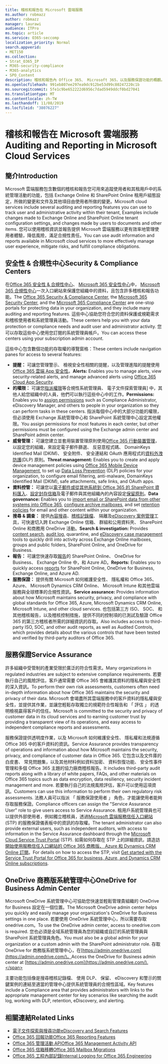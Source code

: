 ```yaml
---
title: 稽核和報告在 Microsoft 雲端服務
ms.author: robmazz
author: robmazz
manager: laurawi
audience: ITPro
ms.topic: article
ms.service: O365-seccomp
localization_priority: Normal
search.appverid:
- MET150
ms.collection:
- Strat_O365_IP
- M365-security-compliance
- M365-analytics
- SPO_Content
description: 稽核和報告內 Office 365、 Microsoft 365，以及服務保證功能的概觀。
ms.openlocfilehash: 991eb807ee297ea9dc912be53d99c80247220c1b
ms.sourcegitcommit: 5fe1c9be652222d6956c7dad5949ddcf0bd27041
ms.translationtype: MT
ms.contentlocale: zh-TW
ms.lasthandoff: 11/08/2019
ms.locfileid: "38076227"
---
```

# <a name="auditing-and-reporting-in-microsoft-cloud-services"></a><span data-ttu-id="9321a-103">稽核和報告在 Microsoft 雲端服務</span><span class="sxs-lookup"><span data-stu-id="9321a-103">Auditing and Reporting in Microsoft Cloud Services</span></span>

## <a name="introduction"></a><span data-ttu-id="9321a-104">簡介</span><span class="sxs-lookup"><span data-stu-id="9321a-104">Introduction</span></span>

<span data-ttu-id="9321a-105">Microsoft 雲端服務包含數個的稽核和報告您可用來追蹤使用者和其租用戶中的系統管理活動的功能，包括 Exchange Online 和 SharePoint Online 租用戶組態設定，所做的變更和文件及其他項目由使用者所做的變更。</span><span class="sxs-lookup"><span data-stu-id="9321a-105">Microsoft cloud services include several auditing and reporting features you can use to track user and administrative activity within their tenant, Examples include changes made to Exchange Online and SharePoint Online tenant configuration settings, and changes made by users to documents and other items.</span></span> <span data-ttu-id="9321a-106">您可以使用稽核資訊並報告提供 Microsoft 雲端服務以更有效率地管理使用者體驗，降低風險，滿足合規性責任。</span><span class="sxs-lookup"><span data-stu-id="9321a-106">You can use audit information and reports available in Microsoft cloud services to more effectively manage user experience, mitigate risks, and fulfill compliance obligations.</span></span>

## <a name="security--compliance-centers"></a><span data-ttu-id="9321a-107">安全性 & 合規性中心</span><span class="sxs-lookup"><span data-stu-id="9321a-107">Security & Compliance Centers</span></span>

<span data-ttu-id="9321a-108">在[Office 365 安全性 & 合規性中心](https://protection.office.com)、 [Microsoft 365 安全性中心](https://security.microsoft.com)中， [Microsoft 365 合規性中心](https://compliance.microsoft.com)一次入口網站來保護您組織中的資料，且包含許多稽核和報告功能。</span><span class="sxs-lookup"><span data-stu-id="9321a-108">The [Office 365 Security & Compliance Center](https://protection.office.com), the [Microsoft 365 Security Center](https://security.microsoft.com), and the [Microsoft 365 Compliance Center](https://compliance.microsoft.com) are one-stop portals for protecting data in your organization, and they include many auditing and reporting features.</span></span> <span data-ttu-id="9321a-109">這些中心協助您符合您的資料保護或規範需求和稽核使用者和系統管理員活動。</span><span class="sxs-lookup"><span data-stu-id="9321a-109">These centers help you with your data protection or compliance needs and audit user and administrator activity.</span></span> <span data-ttu-id="9321a-110">您可以存取這些中心使用您訂閱的系統管理員帳戶。</span><span class="sxs-lookup"><span data-stu-id="9321a-110">You can access these centers using your subscription admin account.</span></span>

<span data-ttu-id="9321a-111">這些中心包含數個功能的存取權的導覽窗格：</span><span class="sxs-lookup"><span data-stu-id="9321a-111">These centers include navigation panes for access to several features:</span></span>

- <span data-ttu-id="9321a-112">**提醒：** 可讓您管理警示、 檢視安全性相關的提醒，以及管理進階的提醒使用[Office 365 雲端 App 安全性](https://docs.microsoft.com/cloud-app-security/what-is-cloud-app-security)。</span><span class="sxs-lookup"><span data-stu-id="9321a-112">**Alerts:** Enables you to manage alerts, view security-related alerts, and manage advanced alerts using [Office 365 Cloud App Security](https://docs.microsoft.com/cloud-app-security/what-is-cloud-app-security).</span></span>
- <span data-ttu-id="9321a-113">**的權限：** 可讓您[指派權限](https://support.office.com/article/Give-users-access-to-the-Office-365-Security-Compliance-Center-2cfce2c8-20c5-47f9-afc4-24b059c1bd76)等合規性系統管理員、 電子文件探索管理員] 中，其他人給您組織中的人員，他們可以執行這些中心中的工作。</span><span class="sxs-lookup"><span data-stu-id="9321a-113">**Permissions:** Enables you to [assign permissions](https://support.office.com/article/Give-users-access-to-the-Office-365-Security-Compliance-Center-2cfce2c8-20c5-47f9-afc4-24b059c1bd76) such as Compliance Administrator, eDiscovery Manager, and others to people in your organization so they can perform tasks in these centers.</span></span> <span data-ttu-id="9321a-114">指派每個中心中的大部分功能的權限，但必須使用 Exchange 系統管理中心和 SharePoint 系統管理中心設定其他權限。</span><span class="sxs-lookup"><span data-stu-id="9321a-114">You assign permissions for most features in each center, but other permissions must be configured using the Exchange admin center and SharePoint admin center.</span></span>
- <span data-ttu-id="9321a-115">**威脅管理：** 可讓您建立並套用裝置管理原則使用[Office 365 行動裝置管理](https://support.office.com/article/Overview-of-Mobile-Device-Management-for-Office-365-faa7d8e5-645d-4d59-839c-c8d4c1869e4a)，以設定您的組織，來設定電子郵件篩選、 反惡意程式碼、 DomainKeys Identified Mail (DKIM)、 安全附件、 安全連結和 OAuth 應用程式的[資料外洩防護](https://support.office.com/article/Overview-of-data-loss-prevention-policies-1966b2a7-d1e2-4d92-ab61-42efbb137f5e)(DLP) 原則。</span><span class="sxs-lookup"><span data-stu-id="9321a-115">**Threat management:** Enables you to create and apply device management policies using [Office 365 Mobile Device Management](https://support.office.com/article/Overview-of-Mobile-Device-Management-for-Office-365-faa7d8e5-645d-4d59-839c-c8d4c1869e4a), to set up [Data Loss Prevention](https://support.office.com/article/Overview-of-data-loss-prevention-policies-1966b2a7-d1e2-4d92-ab61-42efbb137f5e) (DLP) policies for your organization, to configure email filtering, anti-malware, DomainKeys Identified Mail (DKIM), safe attachments, safe links, and OAuth apps.</span></span>
- <span data-ttu-id="9321a-116">**資料控管：** 可讓您以[電子郵件或從其他系統到 Office 365 的 SharePoint 資料匯入](https://support.office.com/article/Import-PST-files-or-SharePoint-data-to-Office-365-ba688e0a-0fcb-4bd7-8e57-2b669564ea84)、[設定封存信箱](https://support.office.com/article/Enable-archive-mailboxes-in-the-Office-365-Security-Compliance-Center-268a109e-7843-405b-bb3d-b9393b2342ce)及電子郵件與其他組織內的內容設定[保留原則](https://docs.microsoft.com/microsoft-365/compliance/retention-policies)。</span><span class="sxs-lookup"><span data-stu-id="9321a-116">**Data governance:** Enables you to [import email or SharePoint data from other systems into Office 365](https://support.office.com/article/Import-PST-files-or-SharePoint-data-to-Office-365-ba688e0a-0fcb-4bd7-8e57-2b669564ea84), [configure archive mailboxes](https://support.office.com/article/Enable-archive-mailboxes-in-the-Office-365-Security-Compliance-Center-268a109e-7843-405b-bb3d-b9393b2342ce), and set [retention policies](https://docs.microsoft.com/microsoft-365/compliance/retention-policies) for email and other content within your organization.</span></span>
- <span data-ttu-id="9321a-117">**搜尋 & 調查：** 提供[內容搜尋](https://support.office.com/article/Run-a-Content-Search-in-the-Office-365-Security-Compliance-Center-61852fd9-fe8a-4880-a339-cb19ed3bff4a)、[稽核記錄檔](https://support.office.com/article/Search-the-audit-log-in-the-Office-365-Security-Compliance-Center-0d4d0f35-390b-4518-800e-0c7ec95e946c)、 隔離及[eDiscovery 案例管理](https://support.office.com/article/Manage-eDiscovery-cases-in-the-Office-365-Security-Compliance-Center-edea80d6-20a7-40fb-b8c4-5e8c8395f6da)工具，可快速切入跨 Exchange Online 信箱、 群組和公用資料夾、 SharePoint Online 和商務用 OneDrive 活動。</span><span class="sxs-lookup"><span data-stu-id="9321a-117">**Search & investigation:** Provides [content search](https://support.office.com/article/Run-a-Content-Search-in-the-Office-365-Security-Compliance-Center-61852fd9-fe8a-4880-a339-cb19ed3bff4a), [audit log](https://support.office.com/article/Search-the-audit-log-in-the-Office-365-Security-Compliance-Center-0d4d0f35-390b-4518-800e-0c7ec95e946c), quarantine, and [eDiscovery case management](https://support.office.com/article/Manage-eDiscovery-cases-in-the-Office-365-Security-Compliance-Center-edea80d6-20a7-40fb-b8c4-5e8c8395f6da) tools to quickly drill into activity across Exchange Online mailboxes, groups and public folders, SharePoint Online, and OneDrive for Business.</span></span>
- <span data-ttu-id="9321a-118">**報告：** 可讓您快速存取[報告](https://support.office.com/article/Reports-in-the-Office-365-Security-Compliance-Center-7acd33ce-1ec8-49fb-b625-43bac7b58c5a)的 SharePoint Online、 OneDrive for Business、 Exchange Online 中，和 Azure AD。</span><span class="sxs-lookup"><span data-stu-id="9321a-118">**Reports:** Enables you to quickly access [reports](https://support.office.com/article/Reports-in-the-Office-365-Security-Compliance-Center-7acd33ce-1ec8-49fb-b625-43bac7b58c5a) for SharePoint Online, OneDrive for Business, Exchange Online, and Azure AD.</span></span>
- <span data-ttu-id="9321a-119">**服務保證：** 提供有關 Microsoft 如何維護安全性、 隱私權和 Office 365、 Azure、 Microsoft Dynamics CRM Online、 Microsoft Intune 和其他雲端服務與全球標準的合規性資訊。</span><span class="sxs-lookup"><span data-stu-id="9321a-119">**Service assurance:** Provides information about how Microsoft maintains security, privacy, and compliance with global standards for Office 365, Azure, Microsoft Dynamics CRM Online, Microsoft Intune, and other cloud services.</span></span> <span data-ttu-id="9321a-120">也包括第三方 ISO、 SOC、 和其他稽核報告，以及稽核控制措施，提供不同的控制項的已測試及驗證 Office 365 的第三方稽核者所需的詳細資訊的存取。</span><span class="sxs-lookup"><span data-stu-id="9321a-120">Also includes access to third-party ISO, SOC, and other audit reports, as well as Audited Controls, which provides details about the various controls that have been tested and verified by third-party auditors of Office 365.</span></span>

## <a name="service-assurance"></a><span data-ttu-id="9321a-121">服務保證</span><span class="sxs-lookup"><span data-stu-id="9321a-121">Service Assurance</span></span>

<span data-ttu-id="9321a-122">許多組織中受管制的產業受限於廣泛的符合性需求。</span><span class="sxs-lookup"><span data-stu-id="9321a-122">Many organizations in regulated industries are subject to extensive compliance requirements.</span></span> <span data-ttu-id="9321a-123">若要執行自己的風險評估，客戶通常需要 Office 365 會維護其資料的隱私權與安全性的深入資訊。</span><span class="sxs-lookup"><span data-stu-id="9321a-123">To perform their own risk assessments, customers often need in-depth information about how Office 365 maintains the security and privacy of their data.</span></span> <span data-ttu-id="9321a-124">Microsoft 會竭盡所其雲端服務中的客戶資料的隱私權與安全性，並提供其作業，並讓您輕鬆存取獨立的規範符合性報告和 「 評估 」 的透明檢視贏得客戶的信任。</span><span class="sxs-lookup"><span data-stu-id="9321a-124">Microsoft is committed to the security and privacy of customer data in its cloud services and to earning customer trust by providing a transparent view of its operations, and easy access to independent compliance reports and assessments.</span></span>

<span data-ttu-id="9321a-125">服務保證提供透明度作業，以及 Microsoft 如何維護安全性、 隱私權和法規遵循 Office 365 中的客戶資料的資訊。</span><span class="sxs-lookup"><span data-stu-id="9321a-125">Service Assurance provides transparency of operations and information about how Microsoft maintains the security, privacy, and compliance of customer data in Office 365.</span></span> <span data-ttu-id="9321a-126">它包含以及文件庫的白皮書、 常見問題集，以及其他材料例如資料加密、 資料恢復功能、 安全性事件管理和多個 Office 365 主題的協力廠商稽核報告。</span><span class="sxs-lookup"><span data-stu-id="9321a-126">It includes third-party audit reports along with a library of white papers, FAQs, and other materials on Office 365 topics such as data encryption, data resiliency, security incident management and more.</span></span> <span data-ttu-id="9321a-127">若要執行自己的法規風險評估，客戶可以使用這項資訊。</span><span class="sxs-lookup"><span data-stu-id="9321a-127">Customers can use this information to perform their own regulatory risk assessments.</span></span> <span data-ttu-id="9321a-128">法務人員可以指派 「 服務保證使用者 」 角色，才能讓使用者能夠存取服務保證。</span><span class="sxs-lookup"><span data-stu-id="9321a-128">Compliance officers can assign the "Service Assurance User" role to give users access to Service Assurance.</span></span> <span data-ttu-id="9321a-129">租用戶系統管理員也可以提供外部使用者，例如獨立稽核員，透過[Microsoft 雲端服務信任入口網站](https://aka.ms/STP)(STP) 的服務保證儀表板中的資訊的存取權。</span><span class="sxs-lookup"><span data-stu-id="9321a-129">The tenant administrator can also provide external users, such as independent auditors, with access to information in the Service Assurance dashboard through the [Microsoft Cloud Service Trust Portal](https://aka.ms/STP) (STP).</span></span> <span data-ttu-id="9321a-130">如需如何存取在 STP 上的詳細資訊，請造訪[開始使用服務信任入口網站的 Office 365 商務版、 Azure 和 Dynamics CRM Online 訂閱](https://aka.ms/STPHelp)。</span><span class="sxs-lookup"><span data-stu-id="9321a-130">For details on how to access the STP, visit [Get started with the Service Trust Portal for Office 365 for business, Azure, and Dynamics CRM Online subscriptions](https://aka.ms/STPHelp).</span></span>

## <a name="onedrive-for-business-admin-center"></a><span data-ttu-id="9321a-131">OneDrive 商務版系統管理中心</span><span class="sxs-lookup"><span data-stu-id="9321a-131">OneDrive for Business Admin Center</span></span>

<span data-ttu-id="9321a-132">Microsoft OneDrive 系統管理中心可協助您快速並輕鬆管理貴組織的 OneDrive for Business 設定在一個位置。</span><span class="sxs-lookup"><span data-stu-id="9321a-132">The Microsoft OneDrive admin center helps you quickly and easily manage your organization's OneDrive for Business settings in one place.</span></span> <span data-ttu-id="9321a-133">若要使用 OneDrive 系統管理中心，所以需要存取 onedrive.com。</span><span class="sxs-lookup"><span data-stu-id="9321a-133">To use the OneDrive admin center, access to onedrive.com is required.</span></span> <span data-ttu-id="9321a-134">您也必須是全域系統管理員為您的組織或自訂的系統管理員與 SharePoint 系統管理員角色。</span><span class="sxs-lookup"><span data-stu-id="9321a-134">You must also be a global admin for your organization or a custom admin with the SharePoint administrator role.</span></span> <span data-ttu-id="9321a-135">存取 OneDrive for 商務版系統管理中心，在[https://admin.onedrive.com](https://admin.onedrive.com/)。</span><span class="sxs-lookup"><span data-stu-id="9321a-135">Access the OneDrive for Business admin center at [https://admin.onedrive.com](https://admin.onedrive.com/).</span></span>

<span data-ttu-id="9321a-136">主要功能包括像是搜尋稽核記錄檔、 使用 DLP、 保留、 eDiscovery 和警示的關鍵案例的連結至適當的管理中心提供系統管理員的合規性區域。</span><span class="sxs-lookup"><span data-stu-id="9321a-136">Key features include a Compliance area that provides administrators with links to the appropriate management center for key scenarios like searching the audit log, working with DLP, retention, eDiscovery, and alerting.</span></span>

## <a name="related-links"></a><span data-ttu-id="9321a-137">相關連結</span><span class="sxs-lookup"><span data-stu-id="9321a-137">Related Links</span></span>

- [<span data-ttu-id="9321a-138">電子文件探索與搜尋功能</span><span class="sxs-lookup"><span data-stu-id="9321a-138">eDiscovery and Search Features</span></span>](office-365-ediscovery-and-search-features.md)
- [<span data-ttu-id="9321a-139">Office 365 回報功能</span><span class="sxs-lookup"><span data-stu-id="9321a-139">Office 365 Reporting Features</span></span>](office-365-reporting-features.md)
- [<span data-ttu-id="9321a-140">Office 365 管理活動 API</span><span class="sxs-lookup"><span data-stu-id="9321a-140">Office 365 Management Activity API</span></span>](office-365-management-activity-api.md)
- [<span data-ttu-id="9321a-141">Office 365 信箱移轉</span><span class="sxs-lookup"><span data-stu-id="9321a-141">Office 365 Mailbox Migrations</span></span>](office-365-mailbox-migrations.md)
- [<span data-ttu-id="9321a-142">Office 365 工程內部記錄</span><span class="sxs-lookup"><span data-stu-id="9321a-142">Internal Logging for Office 365 Engineering</span></span>](office-365-internal-logging.md)